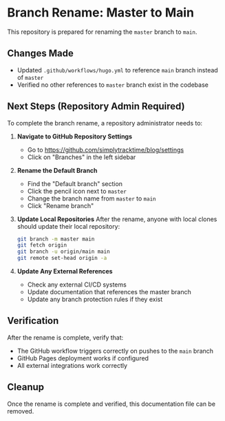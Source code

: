 # Branch Rename: Master to Main

This repository is prepared for renaming the `master` branch to `main`.

## Changes Made

- Updated `.github/workflows/hugo.yml` to reference `main` branch instead of `master`
- Verified no other references to `master` branch exist in the codebase

## Next Steps (Repository Admin Required)

To complete the branch rename, a repository administrator needs to:

1. **Navigate to GitHub Repository Settings**
   - Go to https://github.com/simplytracktime/blog/settings
   - Click on "Branches" in the left sidebar

2. **Rename the Default Branch**
   - Find the "Default branch" section
   - Click the pencil icon next to `master`
   - Change the branch name from `master` to `main`
   - Click "Rename branch"

3. **Update Local Repositories**
   After the rename, anyone with local clones should update their local repository:
   ```bash
   git branch -m master main
   git fetch origin
   git branch -u origin/main main
   git remote set-head origin -a
   ```

4. **Update Any External References**
   - Check any external CI/CD systems
   - Update documentation that references the master branch
   - Update any branch protection rules if they exist

## Verification

After the rename is complete, verify that:
- The GitHub workflow triggers correctly on pushes to the `main` branch
- GitHub Pages deployment works if configured
- All external integrations work correctly

## Cleanup

Once the rename is complete and verified, this documentation file can be removed.